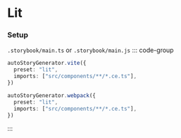 # Lit

### Setup

  `.storybook/main.ts` or `.storybook/main.js`
  ::: code-group
  ```ts [Vite]
  autoStoryGenerator.vite({
    preset: "lit",
    imports: ["src/components/**/*.ce.ts"],
  })
  ```

  ```ts [Webpack]
  autoStoryGenerator.webpack({
    preset: "lit",
    imports: ["src/components/**/*.ce.ts"],
  })
  ```
  :::

<!-- ### Example (Case 1)



  ::: code-group
  ```ts [component]

  ```

  ```ts [story]
  ```
  ::: -->